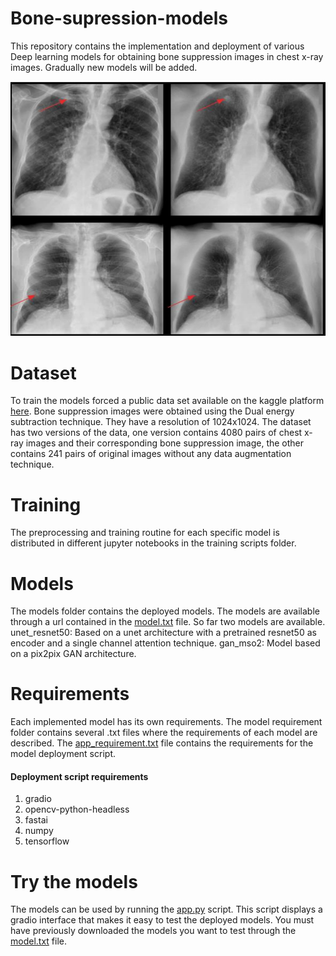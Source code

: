 # Bone-supression-models
This repository contains the implementation and deployment of various Deep learning models for obtaining bone suppression images in chest x-ray images. Gradually new models will be added.


![Bonse supression imgae](bsi.PNG)

# Dataset
To train the models forced a public data set available on the kaggle platform [here](https://www.kaggle.com/datasets/hmchuong/xray-bone-shadow-supression). 
Bone suppression images were obtained using the Dual energy subtraction technique. They have a resolution of 1024x1024. The dataset has two versions of the data, one version contains 4080 pairs of chest x-ray images and their corresponding bone suppression image, the other contains 241 pairs of original images without any data augmentation technique.

# Training
The preprocessing and training routine for each specific model is distributed in different jupyter notebooks in the training scripts folder.

# Models
The models folder contains the deployed models. The models are available through a url contained in the [model.txt](models/models.txt) file. So far two models are available.
unet_resnet50: Based on a unet architecture with a pretrained resnet50 as encoder and a single channel attention technique.
gan_mso2: Model based on a pix2pix GAN architecture.

# Requirements
Each implemented model has its own requirements. The model requirement folder contains several .txt files where the requirements of each model are described. The [app_requirement.txt](app_requirements.txt.txt) file contains the requirements for the model deployment script.
#### Deployment script requirements
1. gradio
2. opencv-python-headless
3. fastai
4. numpy
5. tensorflow

# Try the models
The models can be used by running the [app.py](app.py) script. This script displays a gradio interface that makes it easy to test the deployed models. You must have previously downloaded the models you want to test through the [model.txt](models/models.txt) file.
